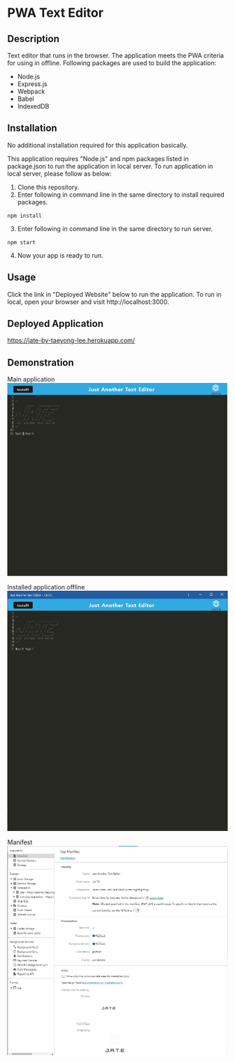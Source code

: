 # PWA Text Editor

## Description
Text editor that runs in the browser. The application meets the PWA criteria for using in offline. Following packages are used to build the application:
* Node.js
* Express.js
* Webpack
* Babel
* IndexedDB

## Installation
No additional installation required for this application basically. 

This application requires "Node.js" and npm packages listed in package.json to run the application in local server. To run application in local server, please follow as below:
1. Clone this repository.
2. Enter following in command line in the same directory to install required packages.
```
npm install
```
3. Enter following in command line in the same directory to run server.
```
npm start
```
4. Now your app is ready to run. 

## Usage
Click the link in "Deployed Website" below to run the application.
To run in local, open your browser and visit http://localhost:3000.

## Deployed Application
https://jate-by-taeyong-lee.herokuapp.com/

## Demonstration
Main application
![sample](https://github.com/d104601/text_editor/blob/main/demo/main.jpg)

Installed application offline
![sample](https://github.com/d104601/text_editor/blob/main/demo/installed.jpg)

Manifest
![sample](https://github.com/d104601/text_editor/blob/main/demo/manifest.jpg)